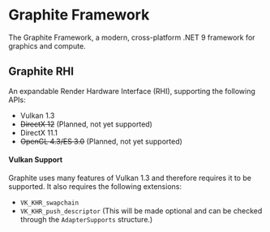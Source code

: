 # Graphite Framework
The Graphite Framework, a modern, cross-platform .NET 9 framework for graphics and compute.

## Graphite RHI
An expandable Render Hardware Interface (RHI), supporting the following APIs:

* Vulkan 1.3
* ~~DirectX 12~~ (Planned, not yet supported)
* DirectX 11.1
* ~~OpenGL 4.3/ES 3.0~~ (Planned, not yet supported)

#### Vulkan Support
Graphite uses many features of Vulkan 1.3 and therefore requires it to be supported. It also requires the following
extensions:

* `VK_KHR_swapchain`
* `VK_KHR_push_descriptor` (This will be made optional and can be checked through the `AdapterSupports` structure.)